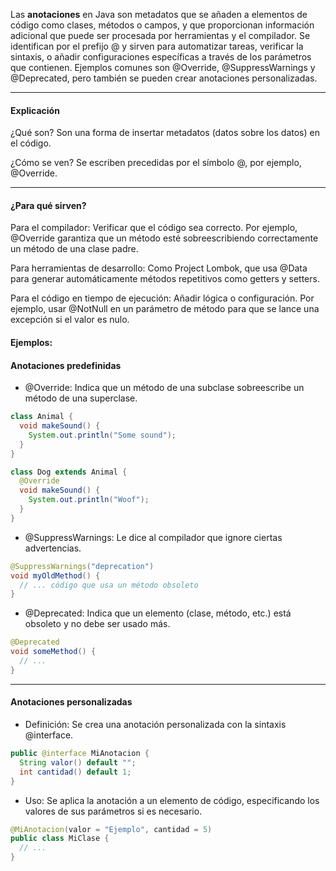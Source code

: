 Las **anotaciones** en Java son metadatos que se añaden a elementos de código como clases, métodos o campos, y que proporcionan información adicional que puede ser procesada por herramientas y el compilador. Se identifican por el prefijo @ y sirven para automatizar tareas, verificar la sintaxis, o añadir configuraciones específicas a través de los parámetros que contienen. Ejemplos comunes son @Override, @SuppressWarnings y @Deprecated, pero también se pueden crear anotaciones personalizadas. 
___
#### Explicación
¿Qué son? Son una forma de insertar metadatos (datos sobre los datos) en el código.


¿Cómo se ven? Se escriben precedidas por el símbolo @, por ejemplo, @Override.

___
#### ¿Para qué sirven?
Para el compilador: Verificar que el código sea correcto. Por ejemplo, @Override garantiza que un método esté sobreescribiendo correctamente un método de una clase padre.


Para herramientas de desarrollo: Como Project Lombok, que usa @Data para generar automáticamente métodos repetitivos como getters y setters.


Para el código en tiempo de ejecución: Añadir lógica o configuración. Por ejemplo, usar @NotNull en un parámetro de método para que se lance una excepción si el valor es nulo. 

#### Ejemplos:
#### Anotaciones predefinidas
- @Override: Indica que un método de una subclase sobreescribe un método de una superclase.
```java
class Animal {
  void makeSound() {
    System.out.println("Some sound");
  }
}

class Dog extends Animal {
  @Override
  void makeSound() {
    System.out.println("Woof");
  }
}
```
- @SuppressWarnings: Le dice al compilador que ignore ciertas advertencias.
```java 
@SuppressWarnings("deprecation")
void myOldMethod() {
  // ... código que usa un método obsoleto
}
```
- @Deprecated: Indica que un elemento (clase, método, etc.) está obsoleto y no debe ser usado más.
```java
@Deprecated
void someMethod() {
  // ...
}
```
___
#### Anotaciones personalizadas
- Definición: Se crea una anotación personalizada con la sintaxis @interface.
```java
public @interface MiAnotacion {
  String valor() default "";
  int cantidad() default 1;
}
```
- Uso: Se aplica la anotación a un elemento de código, especificando los valores de sus parámetros si es necesario.
```java
@MiAnotacion(valor = "Ejemplo", cantidad = 5)
public class MiClase {
  // ...
}

